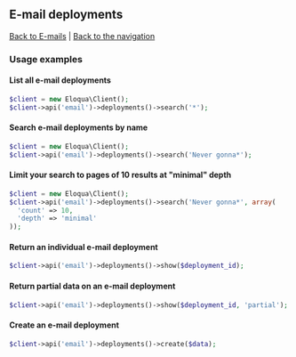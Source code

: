 ## E-mail deployments
[Back to E-mails](../emails.md) | [Back to the navigation](../index.md)

### Usage examples

#### List all e-mail deployments
```php
$client = new Eloqua\Client();
$client->api('email')->deployments()->search('*');
```

#### Search e-mail deployments by name
```php
$client = new Eloqua\Client();
$client->api('email')->deployments()->search('Never gonna*');
```

#### Limit your search to pages of 10 results at "minimal" depth
```php
$client = new Eloqua\Client();
$client->api('email')->deployments()->search('Never gonna*', array(
  'count' => 10,
  'depth' => 'minimal'
));
```

#### Return an individual e-mail deployment
```php
$client->api('email')->deployments()->show($deployment_id);
```

#### Return partial data on an e-mail deployment
```php
$client->api('email')->deployments()->show($deployment_id, 'partial');
```

#### Create an e-mail deployment
```php
$client->api('email')->deployments()->create($data);
```

[all Minimal EmailDeployment keys]: http://secure.eloqua.com/api/docs/Static/Rest/2.0/doc.htm#EmailDeployment
